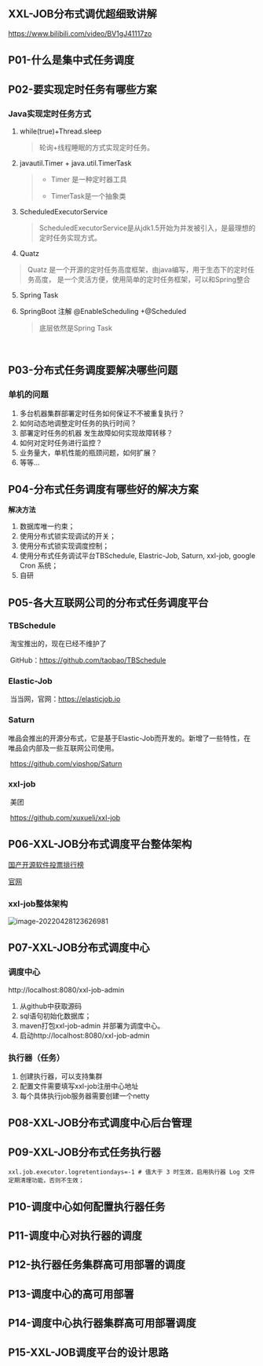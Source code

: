 ## XXL-JOB分布式调优超细致讲解

https://www.bilibili.com/video/BV1gJ41117zo



## P01-什么是集中式任务调度
## P02-要实现定时任务有哪些方案
### Java实现定时任务方式

1. while(true)+Thread.sleep

   > 轮询+线程睡眠的方式实现定时任务。

2. javautil.Timer + java.util.TimerTask

   > - Timer 是一种定时器工具
   >
   > - TimerTask是一个抽象类

3. ScheduledExecutorService

   > ScheduledExecutorService是从jdk1.5开始为并发被引入，是最理想的定时任务实现方式。

4. Quatz

> Quatz 是一个开源的定时任务高度框架，由java编写，用于生态下的定时任务高度， 是一个灵活方便，使用简单的定时任务框架，可以和Spring整合

5. Spring Task

6. SpringBoot 注解 @EnableScheduling +@Scheduled

   > 底层依然是Spring Task

​			
## P03-分布式任务调度要解决哪些问题
### **单机的问题**

1. 多台机器集群部署定时任务如何保证不不被重复执行？
2. 如何动态地调整定时任务的执行时间？
3. 部署定时任务的机器 发生故障如何实现故障转移？
4. 如何对定时任务进行监控？
5. 业务量大，单机性能的瓶颈问题，如何扩展？
6. 等等...

## P04-分布式任务调度有哪些好的解决方案

**解决方法**

1. 数据库唯一约束；
2. 使用分布式锁实现调试的开关；
3. 使用分布式锁实现调度控制；
4. 使用分布式任务调试平台TBSchedule, Elastric-Job, Saturn, xxl-job, google Cron 系统；
5. 自研

## P05-各大互联网公司的分布式任务调度平台

### TBSchedule

​	淘宝推出的，现在已经不维护了

​	GitHub：https://github.com/taobao/TBSchedule

### Elastic-Job

​	当当网，官网：https://elasticjob.io

### Saturn

​	唯品会推出的开源分布式，它是基于Elastic-Job而开发的。新增了一些特性，在唯品会内部及一些互联网公司使用。

​	https://github.com/vipshop/Saturn

### xxl-job

​	美团

​	https://github.com/xuxueli/xxl-job

## P06-XXL-JOB分布式调度平台整体架构

[国产开源软件投票排行榜]( https://www.oschina.net/project/top_cn_2018)

[官网](www.xuxueli.com/xxl-job/#/)

### xxl-job整体架构

![image-20220428123626981](E:\JS\booknote\jpgBed\image-20220428123626981.png) 

## P07-XXL-JOB分布式调度中心

### 调度中心

http://localhost:8080/xxl-job-admin

1. 从github中获取源码
2. sql语句初始化数据库；
3. maven打包xxl-job-admin 并部署为调度中心。
4. 启动http://localhost:8080/xxl-job-admin

### 执行器（任务）

1. 创建执行器，可以支持集群
2. 配置文件需要填写xxl-job注册中心地址
3. 每个具体执行job服务器需要创建一个netty 

## P08-XXL-JOB分布式调度中心后台管理

## P09-XXL-JOB分布式任务执行器

```properties
xxl.job.executor.logretentiondays=-1 # 值大于 3 时生效，启用执行器 Log 文件定期清理功能，否则不生效； 
```



## P10-调度中心如何配置执行器任务
## P11-调度中心对执行器的调度
## P12-执行器任务集群高可用部署的调度
## P13-调度中心的高可用部署
## P14-调度中心执行器集群高可用部署调度
## P15-XXL-JOB调度平台的设计思路



## 